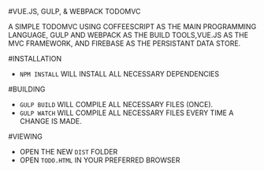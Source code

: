 #VUE.JS, GULP, & WEBPACK TODOMVC

A SIMPLE TODOMVC USING COFFEESCRIPT AS THE MAIN PROGRAMMING LANGUAGE, GULP AND WEBPACK AS THE BUILD TOOLS,VUE.JS AS THE MVC FRAMEWORK, AND FIREBASE AS THE PERSISTANT DATA STORE.

#INSTALLATION

- `NPM INSTALL` WILL INSTALL ALL NECESSARY DEPENDENCIES

#BUILDING

- `GULP BUILD` WILL COMPILE ALL NECESSARY FILES (ONCE).
- `GULP WATCH` WILL COMPILE ALL NECESSARY FILES EVERY TIME A CHANGE IS MADE.

#VIEWING

- OPEN THE NEW `DIST` FOLDER
- OPEN `TODO.HTML` IN YOUR PREFERRED BROWSER